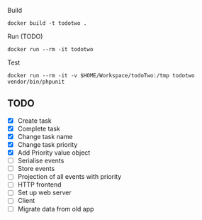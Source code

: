 
Build

    docker build -t todotwo .

Run (TODO)

    docker run --rm -it todotwo 
    
Test

    docker run --rm -it -v $HOME/Workspace/todoTwo:/tmp todotwo vendor/bin/phpunit

TODO
----

* [X] Create task
* [X] Complete task
* [X] Change task name
* [X] Change task priority
* [X] Add Priority value object
* [ ] Serialise events
* [ ] Store events
* [ ] Projection of all events with priority
* [ ] HTTP frontend
* [ ] Set up web server
* [ ] Client
* [ ] Migrate data from old app
